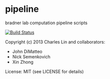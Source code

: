 pipeline
========

bradner lab computation pipeline scripts

[![Build Status](https://travis-ci.org/BradnerLab/pipeline.svg)](https://travis-ci.org/BradnerLab/pipeline)



Copyright (c) 2013 Charles Lin and collaborators:
  - John DiMatteo
  - Nick Semenkovich
  - Xin Zhong

License: MIT (see LICENSE for details)
